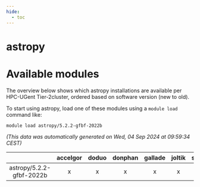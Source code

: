 ```yaml
---
hide:
  - toc
---
```


astropy
=======

# Available modules


The overview below shows which astropy installations are available per HPC-UGent Tier-2cluster, ordered based on software version (new to old).

To start using astropy, load one of these modules using a `module load` command like:

```shell
module load astropy/5.2.2-gfbf-2022b
```

*(This data was automatically generated on Wed, 04 Sep 2024 at 09:59:34 CEST)*  

| |accelgor|doduo|donphan|gallade|joltik|shinx|skitty|
| :---: | :---: | :---: | :---: | :---: | :---: | :---: | :---: |
|astropy/5.2.2-gfbf-2022b|x|x|x|x|x|x|x|

